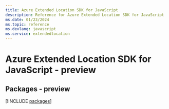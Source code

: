 ```yaml
---
title: Azure Extended Location SDK for JavaScript
description: Reference for Azure Extended Location SDK for JavaScript
ms.date: 01/23/2024
ms.topic: reference
ms.devlang: javascript
ms.service: extendedlocation
---
```

# Azure Extended Location SDK for JavaScript - preview
## Packages - preview
[!INCLUDE [packages](extended-location-index.md)]